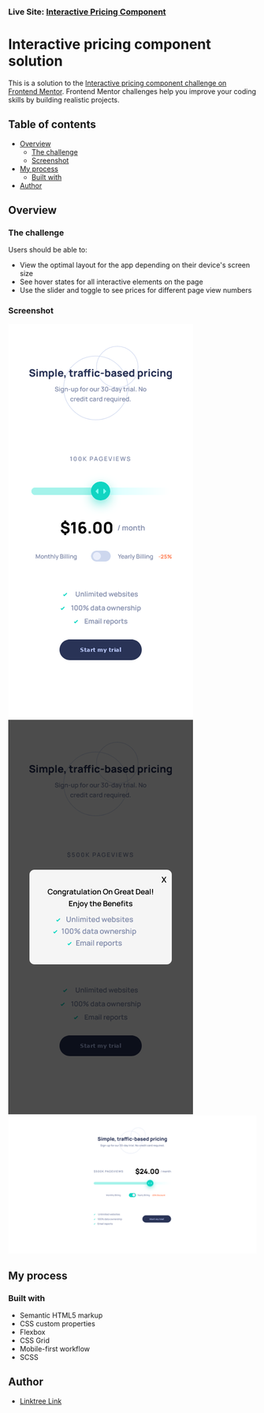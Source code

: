 ### Live Site: [Interactive Pricing Component](https://sunil-sharma-999.github.io/interactive-pricing-component//)

# Interactive pricing component solution

This is a solution to the [Interactive pricing component challenge on Frontend Mentor](https://www.frontendmentor.io/challenges/interactive-pricing-component-t0m8PIyY8). Frontend Mentor challenges help you improve your coding skills by building realistic projects.

## Table of contents

- [Overview](#overview)
  - [The challenge](#the-challenge)
  - [Screenshot](#screenshot)
- [My process](#my-process)
  - [Built with](#built-with)
- [Author](#author)

## Overview

### The challenge

Users should be able to:

- View the optimal layout for the app depending on their device's screen size
- See hover states for all interactive elements on the page
- Use the slider and toggle to see prices for different page view numbers

### Screenshot

![](./screenshots/mobile.png)
![](./screenshots/modal.png)
![](./screenshots/desktop.png)

## My process

### Built with

- Semantic HTML5 markup
- CSS custom properties
- Flexbox
- CSS Grid
- Mobile-first workflow
- SCSS

## Author

- [Linktree Link ](https://linktr.ee/Sunil.sharma.9)
